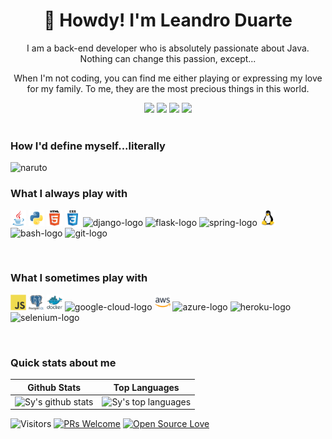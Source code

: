 <h1 align="center">🤠 Howdy! I'm Leandro Duarte</h1>

<p align="center">
I am a back-end developer who is absolutely passionate about Java. Nothing can change this passion, except...  
</p>
<p align="center"> 
When I'm not coding, you can find me either playing or expressing my love for my family. To me, they are the most precious things in this world.
</p>

<div align="center">
<a href="https://www.linkedin.com/in/ldnovaes"><img src="https://img.shields.io/badge/linkedin-%230077B5.svg?&style=for-the-badge&logo=linkedin&logoColor=white" height=25></a>  <a href="https://www.instagram.com/devleanof/"><img src="https://img.shields.io/badge/instagram-%23E4405F.svg?&style=for-the-badge&logo=instagram&logoColor=white" height=25></a>  <a href="https://www.youtube.com/@devlean"><img src="https://img.shields.io/badge/YouTube_Music-FF0000?style=for-the-badge&logo=youtube-music&logoColor=white" height=25></a>  <a href="mailto:leandroduarte2012@hotmail.com"><img src="https://img.shields.io/badge/Gmail-D14836?style=for-the-badge&logo=gmail&logoColor=white" height=25></a>

</div>
<br>

<h3>How I'd define myself...literally</h3>
<img src="https://www.sopitas.com/wp-content/uploads/2016/09/naruto-feliz.gif" alt="naruto">
 
 
<br>

### What I always play with
<p> 
  <img src="https://raw.githubusercontent.com/devicons/devicon/master/icons/java/java-original.svg" alt="java-logo" height=25>
  <img src="https://raw.githubusercontent.com/devicons/devicon/master/icons/python/python-original.svg" alt="python-logo" height=25>
  <img src="https://raw.githubusercontent.com/devicons/devicon/master/icons/html5/html5-original-wordmark.svg" alt="htm-logo" height=25>
  <img src="https://raw.githubusercontent.com/devicons/devicon/master/icons/css3/css3-original-wordmark.svg" alt="css-logo" height=25>
  <img src="https://cdn.worldvectorlogo.com/logos/django.svg" alt="django-logo" height=25>
  <img src="https://www.vectorlogo.zone/logos/pocoo_flask/pocoo_flask-icon.svg" alt="flask-logo" height=25>
  <img src="https://www.vectorlogo.zone/logos/springio/springio-icon.svg" alt="spring-logo" height=25>
  <img src="https://raw.githubusercontent.com/devicons/devicon/master/icons/linux/linux-original.svg" alt="linux-logo" height=25>
  <img src="https://www.vectorlogo.zone/logos/gnu_bash/gnu_bash-icon.svg" alt="bash-logo" height=25>
  <img src="https://www.vectorlogo.zone/logos/git-scm/git-scm-icon.svgg" alt="git-logo" height=25>
 
</p>

<br>

### What I sometimes play with
<p>
  <img src="https://raw.githubusercontent.com/devicons/devicon/master/icons/javascript/javascript-original.svg" alt="javascript-logo" height=25>
  <img src="https://raw.githubusercontent.com/devicons/devicon/master/icons/postgresql/postgresql-original-wordmark.svg" alt="postgree-logo" height=25>
  <img src="https://raw.githubusercontent.com/devicons/devicon/master/icons/docker/docker-original-wordmark.svg" alt="docker-logo" height=25>
  <img src="https://www.vectorlogo.zone/logos/google_cloud/google_cloud-icon.svg" alt="google-cloud-logo" height=25>
  <img src="https://raw.githubusercontent.com/devicons/devicon/master/icons/amazonwebservices/amazonwebservices-original-wordmark.svg" alt="aws-logo" height=25>
  <img src="https://www.vectorlogo.zone/logos/microsoft_azure/microsoft_azure-icon.svg" alt="azure-logo" height=25>
  <img src="https://www.vectorlogo.zone/logos/heroku/heroku-icon.svg" alt="heroku-logo" height=25>
  <img src="https://raw.githubusercontent.com/detain/svg-logos/780f25886640cef088af994181646db2f6b1a3f8/svg/selenium-logo.svg" alt="selenium-logo" height=25>
</p>

<br>

### Quick stats about me
| Github Stats | Top Languages |
| --- | --- |
| ![Sy's github stats](https://github-readme-stats.vercel.app/api?username=ldnovaes&show_icons=true&title_color=f6c32c&icon_color=f6c32c&text_color=9f9f9f&bg_color=151515&count_private=true) | ![Sy's top languages](https://github-readme-stats.vercel.app/api/top-langs/?username=ldnovaes&show_icons=true&title_color=f6c32c&icon_color=f6c32c&text_color=9f9f9f&bg_color=151515&count_private=true&layout=compact) |




![Visitors](https://visitor-badge.glitch.me/badge?page_id=ldnovaes.ldnovaes) [![PRs Welcome](https://img.shields.io/badge/PRs-welcome-brightgreen.svg?style=flat&logo=github)](https://github.com/ldnovaes) [![Open Source Love](https://badges.frapsoft.com/os/v2/open-source.svg?v=103)](https://github.com/ldnovaes)
